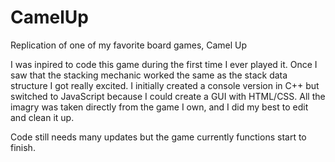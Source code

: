 # CamelUp
Replication of one of my favorite board games, Camel Up

I was inpired to code this game during the first time I ever played it. 
Once I saw that the stacking mechanic worked the same as the stack data structure I got really excited.
I initially created a console version in C++ but switched to JavaScript because I could create a GUI with HTML/CSS.
All the imagry was taken directly from the game I own, and I did my best to edit and clean it up.

Code still needs many updates but the game currently functions start to finish.
